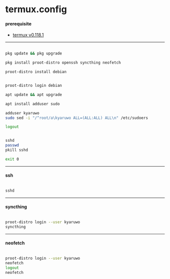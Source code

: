 # termux.config

#### prerequisite

- [termux v0.118.1](https://github.com/termux/termux-app/releases/download/v0.118.1/termux-app_v0.118.1+github-debug_universal.apk)

---

```bash

pkg update && pkg upgrade

pkg install proot-distro openssh syncthing neofetch

proot-distro install debian
```

```bash

proot-distro login debian

apt update && apt upgrade

apt install adduser sudo

adduser kyaruwo
sudo sed -i "/^root/a\kyaruwo ALL=(ALL:ALL) ALL\n" /etc/sudoers

logout
```

```bash

sshd
passwd
pkill sshd

exit 0
```

---

#### ssh

```bash

sshd
```

---

#### syncthing

```bash

proot-distro login --user kyaruwo
syncthing
```

---

#### neofetch

```bash

proot-distro login --user kyaruwo
neofetch
logout
neofetch
```

